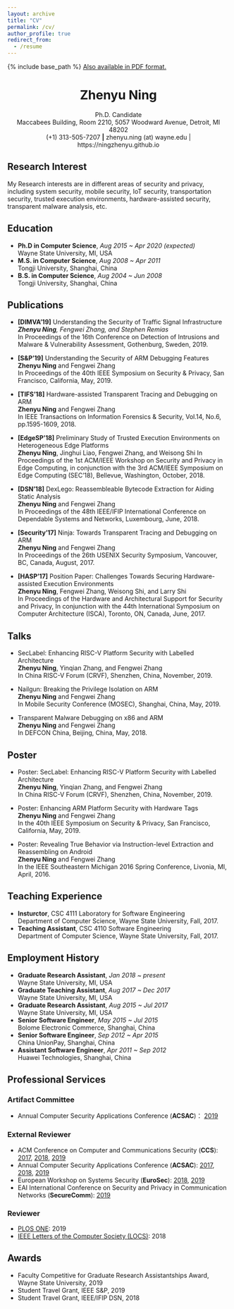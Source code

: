 ```yaml
---
layout: archive
title: "CV"
permalink: /cv/
author_profile: true
redirect_from:
  - /resume
---
```


{% include base_path %}
[Also available in PDF format.](https://ningzhenyu.github.io/files/cv.pdf)


<h1 align="center">Zhenyu Ning</h1>
<p align="center">Ph.D. Candidate <br/>
Maccabees Building, Room 2210, 5057 Woodward Avenue, Detroit, MI 48202 <br/>
(+1) 313-505-7207 <b>|</b> zhenyu.ning (at) wayne.edu | https://ningzhenyu.github.io </p>

## Research Interest
My Research interests are in different areas of security and privacy, including system security, mobile security, IoT security, 
transportation security, trusted execution environments, hardware-assisted security, transparent malware analysis,
etc.

## Education
* **Ph.D in Computer Science**, _Aug 2015 ~ Apr 2020 (expected)_ <br/>
  Wayne State University, MI, USA
* **M.S. in Computer Science**, _Aug 2008 ~ Apr 2011_ <br/>
  Tongji University, Shanghai, China
* **B.S. in Computer Science**, _Aug 2004 ~ Jun 2008_ <br/>
  Tongji University, Shanghai, China
  
## Publications
* **[DIMVA’19]** Understanding the Security of Traffic Signal Infrastructure <br/>
  _**Zhenyu Ning**, Fengwei Zhang, and Stephen Remias_ <br/>
  In Proceedings of the 16th Conference on Detection of Intrusions and Malware & Vulnerability Assessment, Gothenburg, Sweden, 2019.
  
* **[S&P’19]** Understanding the Security of ARM Debugging Features <br/>
  **Zhenyu Ning** and Fengwei Zhang <br/>
  In Proceedings of the 40th IEEE Symposium on Security & Privacy, San Francisco, California, May, 2019.
  
* **[TIFS’18]** Hardware-assisted Transparent Tracing and Debugging on ARM <br/>
  **Zhenyu Ning** and Fengwei Zhang <br/>
  In IEEE Transactions on Information Forensics & Security, Vol.14, No.6, pp.1595-1609, 2018.
  
* **[EdgeSP’18]** Preliminary Study of Trusted Execution Environments on Heterogeneous Edge Platforms <br/>
  **Zhenyu Ning**, Jinghui Liao, Fengwei Zhang, and Weisong Shi
  In Proceedings of the 1st ACM/IEEE Workshop on Security and Privacy in Edge Computing, in conjunction with the 3rd ACM/IEEE Symposium on Edge Computing (SEC’18), Bellevue, Washington, October, 2018.

* **[DSN’18]** DexLego: Reassembleable Bytecode Extraction for Aiding Static Analysis <br/>
  **Zhenyu Ning** and Fengwei Zhang <br/>
  In Proceedings of the 48th IEEE/IFIP International Conference on Dependable Systems and Networks, Luxembourg, June, 2018.
  
* **[Security’17]** Ninja: Towards Transparent Tracing and Debugging on ARM <br/>
  **Zhenyu Ning** and Fengwei Zhang <br/>
  In Proceedings of the 26th USENIX Security Symposium, Vancouver, BC, Canada, August, 2017.

* **[HASP’17]** Position Paper: Challenges Towards Securing Hardware-assisted Execution Environments <br/>
  **Zhenyu Ning**, Fengwei Zhang, Weisong Shi, and Larry Shi <br/>
  In Proceedings of the Hardware and Architectural Support for Security and Privacy, In conjunction with the 44th
International Symposium on Computer Architecture (ISCA), Toronto, ON, Canada, June, 2017.

## Talks
* SecLabel: Enhancing RISC-V Platform Security with Labelled Architecture <br/>
  **Zhenyu Ning**, Yinqian Zhang, and Fengwei Zhang <br/>
  In China RISC-V Forum (CRVF), Shenzhen, China, November, 2019.
  
* Nailgun: Breaking the Privilege Isolation on ARM <br/>
  **Zhenyu Ning** and Fengwei Zhang <br/>
  In Mobile Security Conference (MOSEC), Shanghai, China, May, 2019.
  
* Transparent Malware Debugging on x86 and ARM <br/>
  **Zhenyu Ning** and Fengwei Zhang <br/>
  In DEFCON China, Beijing, China, May, 2018.
  
## Poster
* Poster: SecLabel: Enhancing RISC-V Platform Security with Labelled Architecture <br/>
  **Zhenyu Ning**, Yinqian Zhang, and Fengwei Zhang <br/>
  In China RISC-V Forum (CRVF), Shenzhen, China, November, 2019.
  
* Poster: Enhancing ARM Platform Security with Hardware Tags <br/>
  **Zhenyu Ning** and Fengwei Zhang <br/>
  In the 40th IEEE Symposium on Security & Privacy, San Francisco, California, May, 2019.
  
* Poster: Revealing True Behavior via Instruction-level Extraction and Reassembling on Android <br/>
  **Zhenyu Ning** and Fengwei Zhang <br/>
  In the IEEE Southeastern Michigan 2016 Spring Conference, Livonia, MI, April, 2016.
  
## Teaching Experience
* **Insturctor**, CSC 4111 Laboratory for Software Engineering <br/>
  Department of Computer Science, Wayne State University, Fall, 2017.
* **Teaching Assistant**, CSC 4110 Software Engineering <br/>
  Department of Computer Science, Wayne State University, Fall, 2017.

## Employment History
* **Graduate Research Assistant**, _Jan 2018 ~ present_ <br/>
  Wayne State University, MI, USA
* **Graduate Teaching Assistant**, _Aug 2017 ~ Dec 2017_ <br/>
  Wayne State University, MI, USA
* **Graduate Research Assistant**, _Aug 2015 ~ Jul 2017_ <br/>
  Wayne State University, MI, USA
* **Senior Software Engineer**, _May 2015 ~ Jul 2015_ <br/>
  Bolome Electronic Commerce, Shanghai, China
* **Senior Software Engineer**, _Sep 2012 ~ Apr 2015_ <br/>
  China UnionPay, Shanghai, China
* **Assistant Software Engineer**, _Apr 2011 ~ Sep 2012_ <br/>
  Huawei Technologies, Shanghai, China

## Professional Services
### Artifact Committee
* Annual Computer Security Applications Conference (**ACSAC**)： [2019](https://www.acsac.org/2019/)

### External Reviewer
* ACM Conference on Computer and Communications Security (**CCS**): [2017](https://www.sigsac.org/ccs/CCS2017/index.html), [2018](https://www.sigsac.org/ccs/CCS2018/index.html), [2019](https://www.sigsac.org/ccs/CCS2019/)
* Annual Computer Security Applications Conference (**ACSAC**): [2017](https://www.acsac.org/2017/), [2018](https://www.acsac.org/2018/), [2019](https://www.acsac.org/2019/)
* European Workshop on Systems Security (**EuroSec**): [2018](http://www.sharcs-project.eu/eurosec-2018/), [2019]((https://www.threat-arrest.eu/html/eurosec-2019/))
* EAI International Conference on Security and Privacy in Communication Networks (**SecureComm**): [2019](http://securecomm2019.eai-conferences.org/)

### Reviewer
* [PLOS ONE](https://journals.plos.org/plosone/): 2019
* [IEEE Letters of the Computer Society (LOCS)](https://ieeexplore.ieee.org/xpl/RecentIssue.jsp?punumber=8012254): 2018

## Awards
* Faculty Competitive for Graduate Research Assistantships Award, Wayne State University, 2019
* Student Travel Grant, IEEE S&P, 2019
* Student Travel Grant, IEEE/IFIP DSN, 2018

